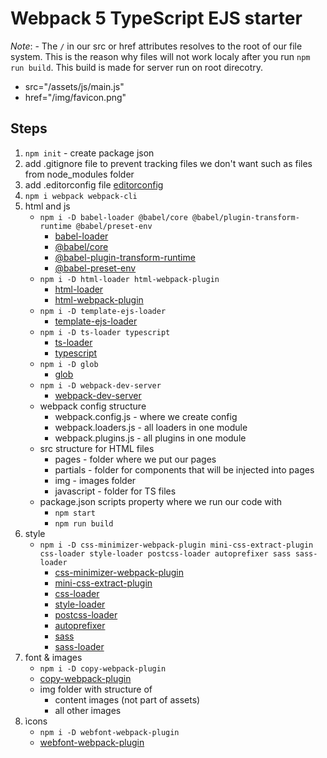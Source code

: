 # Webpack 5 TypeScript EJS starter

*Note*: -  The `/` in our src or href attributes resolves to the root of our file system. This is the reason why  files will not work localy after you run `npm run build`. This build is made for server run on root direcotry.
  -  src="/assets/js/main.js"
  -  href="/img/favicon.png"
## Steps
1. `npm init` - create package json
2. add .gitignore file to prevent tracking files we don't want such as files from node_modules folder
3. add .editorconfig file [editorconfig](https://editorconfig.org/)
4. `npm i webpack webpack-cli`
5. html and js
   -  `npm i -D babel-loader @babel/core @babel/plugin-transform-runtime @babel/preset-env`
      -  [babel-loader](https://www.npmjs.com/package/babel-loader)
      -  [@babel/core](https://babeljs.io/docs/en/babel-core)
      -  [@babel-plugin-transform-runtime](https://babeljs.io/docs/en/babel-plugin-transform-runtime)
      -  [@babel-preset-env](https://babeljs.io/docs/en/babel-preset-env)
   -  `npm i -D html-loader html-webpack-plugin`
      -  [html-loader](https://webpack.js.org/loaders/html-loader/)
      -  [html-webpack-plugin](https://webpack.js.org/plugins/html-webpack-plugin/)
   -  `npm i -D template-ejs-loader`
      -  [template-ejs-loader](https://www.npmjs.com/package/template-ejs-loader)
   -  `npm i -D ts-loader typescript`
      -  [ts-loader](https://www.npmjs.com/package/ts-loader)
      -  [typescript](https://www.npmjs.com/package/typescript)
   -  `npm i -D glob`
      -  [glob](https://www.npmjs.com/package/glob)
   -  `npm i -D webpack-dev-server`
      -  [webpack-dev-server](https://webpack.js.org/configuration/dev-server/)
   -  webpack config structure
      -  webpack.config.js - where we create config 
      -  webpack.loaders.js - all loaders in one module
      -  webpack.plugins.js - all plugins in one module
   -  src structure for HTML files
      -  pages - folder where we put our pages
      -  partials - folder for components that will be injected into pages
      -  img - images folder
      -  javascript - folder for TS files
   -  package.json scripts property where we run our code with 
      -  `npm start`
      -  `npm run build`
6. style
   - `npm i -D css-minimizer-webpack-plugin mini-css-extract-plugin css-loader style-loader postcss-loader autoprefixer sass sass-loader`
     - [css-minimizer-webpack-plugin](https://webpack.js.org/plugins/css-minimizer-webpack-plugin/)
     - [mini-css-extract-plugin](https://webpack.js.org/plugins/mini-css-extract-plugin/)
     - [css-loader](https://www.npmjs.com/package/css-loader)
     - [style-loader](https://www.npmjs.com/package/style-loader)
     - [postcss-loader](https://www.npmjs.com/package/postcss-loader)
     - [autoprefixer](npmjs.com/package/autoprefixer)
     - [sass](https://www.npmjs.com/package/sass)
     - [sass-loader](https://www.npmjs.com/package/sass-loader)
7. font & images
   - `npm i -D copy-webpack-plugin`
   - [copy-webpack-plugin](https://webpack.js.org/plugins/copy-webpack-plugin/)
   - img folder with structure of
     - content images (not part of assets)
     - all other images
8. ìcons
   - `npm i -D webfont-webpack-plugin`
   - [webfont-webpack-plugin](https://www.npmjs.com/package/webfont-webpack-plugin)




